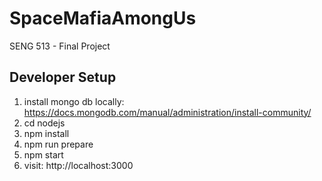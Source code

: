 # SpaceMafiaAmongUs
SENG 513 - Final Project

## Developer Setup
1. install mongo db locally: https://docs.mongodb.com/manual/administration/install-community/
2. cd nodejs
3. npm install
4. npm run prepare
5. npm start
6. visit: http://localhost:3000